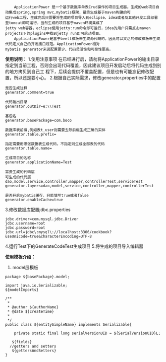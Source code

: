         ApplicationPower 是一个基于数据库单表Crud操作的项目生成器，生成的web项目自动集成spring,spring mvc,mybatis框架，最终生成基于maven构建的可
    运行web工程，生成完后只需要将生成的项目导入到eclipse、idea或者及其他开发工具部署至tomcat即可运行，当然生成的项目基于maven环境集成了
    jetty web容器，eclipse使用jetty:run命令即可运行，idea的用户只需点击maven projects下的plugins中找到jetty run即可启动项目。
        ApplicationPower是基于beetl模板来生成源代码的，因此可以灵活的修改模板来生成代码定义自己的开发接口规范。ApplicationPower相对
    mybatis generator来说配置更少、代码灵活性和可控性更高。
    

 **使用说明：** 
  1.使用注意事项
    在已经进行后，请勿将ApplicationPower的输出目录指定到当前工程，否则会出现代码覆盖，因此建议项目开发启动后将代码生成到别的地方拷贝到自己工        程下，后续会提供不覆盖配置，但是也有可能忘记修改配置，所以还是要小心。
  2.根据自己实际需求，修改generator.properties中的配置
  ```
  是否生成注释
  generator.comment=true

  代码输出目录
  generator.outDir=e:\\Test

  基包名
  generator.basePackage=com.boco

  数据库表前缀,例如表t_user则需要去除前缀生成正确的实体
  generator.table.prefix=

  指定需要用哪张数据表生成代码，不指定则生成全部表的代码
  generator.table.name=

  生成项目的名称
  generator.applicationName=Test

  需要生成的代码层
  可生成的代码层dao,model,service,controller,mapper,controllerTest,serviceTest
  generator.layers=dao,model,service,controller,mapper,controllerTest

  是否开启mybatis缓存，只能填写true或者false
  generator.enableCache=true
  ```
  3.修改数据库配置jdbc.properties
  ```
  jdbc.driver=com.mysql.jdbc.Driver
  jdbc.username=root
  jdbc.password=root
  jdbc.url=jdbc\:mysql\://localhost:3306/cookbook?useUnicode=true&characterEncoding=UTF-8
  ```
  4.运行Test下的GenerateCodeTest生成项目
  5.将生成的项目导入编辑器

 **使用模板介绍：** 

1. model层模板
  ```
  package ${basePackage}.model;

  import java.io.Serializable;
  ${modelImports}

  /**
   *
   * @author ${authorName}
   * @date ${createTime}
   *
   */
  public class ${entitySimpleName} implements Serializable{

      private static final long serialVersionUID = ${SerialVersionUID}L;

     ${fields}
  	//getters and setters
     ${gettersAndSetters}
  }
  ```





